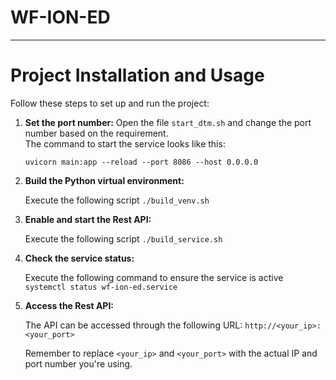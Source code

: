 # WF-ION-ED

---

# Project Installation and Usage

Follow these steps to set up and run the project:

1. **Set the port number:** Open the file `start_dtm.sh` and change the port number based on the requirement.\
    The command to start the service looks like this:

   `uvicorn main:app --reload --port 8086 --host 0.0.0.0`

2. **Build the Python virtual environment:** 

    Execute the following script `./build_venv.sh`

3. **Enable and start the Rest API:** 

    Execute the following script `./build_service.sh`

4. **Check the service status:** 

    Execute the following command to ensure the service is active `systemctl status wf-ion-ed.service`

5. **Access the Rest API:** 

    The API can be accessed through the following URL: `http://<your_ip>:<your_port>`

    Remember to replace `<your_ip>` and `<your_port>` with the actual IP and port number you're using.